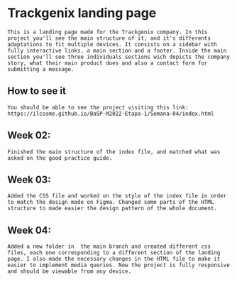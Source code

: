 # Trackgenix landing page
    This is a landing page made for the Trackgenix company. In this project you'll see the main structure of it, and it's differents adaptations to fit multiple devices. It consists on a sidebar with fully interactive links, a main section and a footer. Inside the main section you'll see three individuals sections wich depicts the company story, what their main product does and also a contact form for submitting a message.

## How to see it

    You should be able to see the project visiting this link: https://ilcosme.github.io/BaSP-M2022-Etapa-1/Semana-04/index.html

## Week 02:

    Finished the main structure of the index file, and matched what was asked on the good practice guide.

## Week 03:

    Added the CSS file and worked on the style of the index file in order to match the design made on Figma. Changed some parts of the HTML structure to made easier the design pattern of the whole document.

## Week 04:

    Added a new folder in  the main branch and created different css files, each one corresponding to a different section of the landing page. I also made the necessary changes in the HTML file to make it easier to implement media queries. Now the project is fully responsive and should be viewable from any device.